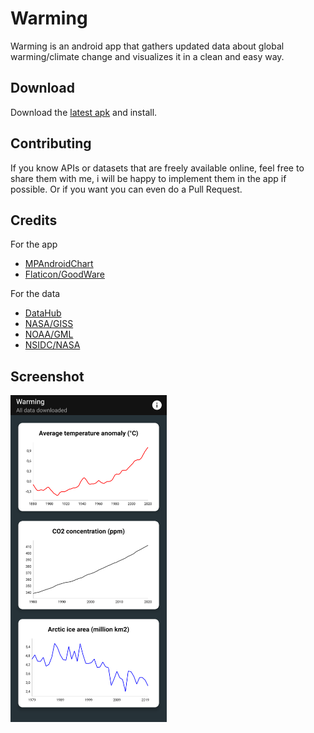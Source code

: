 # Warming
Warming is an android app that gathers updated data about global warming/climate change and visualizes it in a clean and easy way.

## Download
Download the [latest apk](https://github.com/Belluxx/Warming/releases/download/1.1/Warming-v1.1.apk) and install.

## Contributing
If you know APIs or datasets that are freely available online, feel free to share them with me, i will be happy to implement them in the app if possible. Or if you want you can even do a Pull Request.

## Credits
For the app
* [MPAndroidChart](https://github.com/PhilJay/MPAndroidChart)
* [Flaticon/GoodWare](https://www.flaticon.com/authors/good-ware)

For the data
* [DataHub](https://datahub.io/collections/climate-change)
* [NASA/GISS](https://data.giss.nasa.gov/gistemp/graphs/)
* [NOAA/GML](https://gml.noaa.gov/ccgg/trends/global.html)
* [NSIDC/NASA](https://climate.nasa.gov/vital-signs/arctic-sea-ice/)

## Screenshot
<img src="https://github.com/Belluxx/Warming/raw/main/screenshots/dark.png" width="250" />
